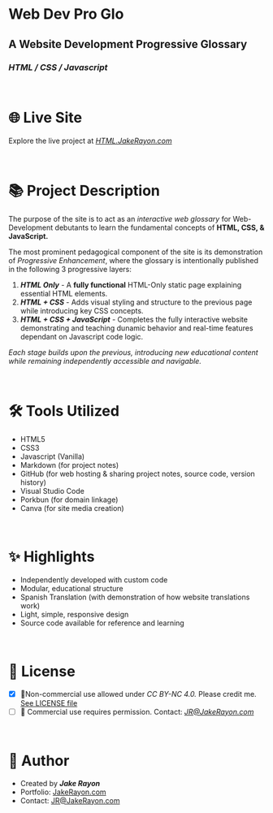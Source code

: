 # Web Dev Pro Glo
## A Website Development Progressive Glossary
### *HTML / CSS / Javascript*

<br>

#  🌐 Live Site 

Explore the live project at [*HTML.JakeRayon.com*](https://HTML.JakeRayon.com)

<br>

# 📚 Project Description 

The purpose of the site is to act as an *interactive web glossary* for Web-Development debutants to learn the fundamental concepts of **HTML, CSS, & JavaScript.** 

The most prominent pedagogical component of the site is its demonstration of *Progressive Enhancement*, where the glossary is intentionally published in the following 3 progressive layers: 

1. ***HTML Only*** - A **fully functional** HTML-Only static page explaining essential HTML elements.
2. ***HTML + CSS*** - Adds visual styling and structure to the previous page while introducing key CSS concepts. 
3. ***HTML + CSS + JavaScript*** - Completes the fully interactive website demonstrating and teaching dunamic behavior and real-time features dependant on Javascript code logic.

*Each stage builds upon the previous, introducing new educational content while remaining independently accessible and navigable.*

<br>

# 🛠️ Tools Utilized

- HTML5
- CSS3
- Javascript (Vanilla)
- Markdown (for project notes)
- GitHub (for web hosting & sharing project notes, source code, version history)
- Visual Studio Code
- Porkbun (for domain linkage)
- Canva (for site media creation)

<br>

# ✨ Highlights 

- Independently developed with custom code
- Modular, educational structure 
- Spanish Translation (with demonstration of how website translations work)
- Light, simple, responsive design
- Source code available for reference and learning 

<br>

# 📄 License

- [x] 📎Non-commercial use allowed under *CC BY-NC 4.0.* Please credit me. [See LICENSE file](LICENSE.txt)
- [ ] 💼 Commercial use requires permission. Contact: [*JR@JakeRayon.com*](mailto:JR@JakeRayon.com)
  
<br>

# 👤 Author
- Created by ***Jake Rayon***
- Portfolio: [JakeRayon.com](https://dev.JakeRayon.com)
- Contact: [JR@JakeRayon.com](mailto:JR@JakeRayon.com)
